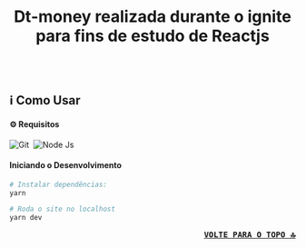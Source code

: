 <h1 align="center">
    Dt-money realizada durante o ignite para fins de estudo de Reactjs
</h1>

<br>
<br>

## ℹ️ Como Usar

#### ⚙️ Requisitos

<img alt="Git" src="https://img.shields.io/badge/Git-F05032?logo=git&logoColor=fff&style=flat">&nbsp;
<img alt="Node Js" src="https://img.shields.io/badge/Node.js-393?logo=nodedotjs&logoColor=fff&style=flat">&nbsp;

#### Iniciando o Desenvolvimento

```sh
# Instalar dependências:
yarn

# Roda o site no localhost
yarn dev

```

<p align="right"><kbd><b>
    <a href="#top">VOLTE PARA O TOPO 🔝</a>
</b></kbd></p> 
